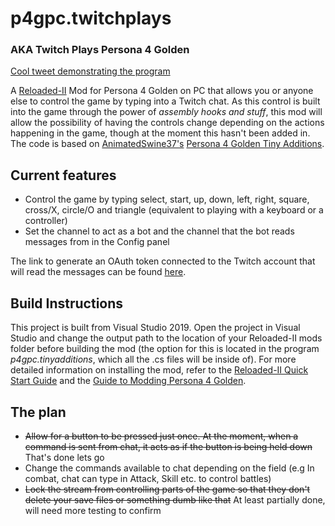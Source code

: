 # p4gpc.twitchplays
### AKA Twitch Plays Persona 4 Golden

[Cool tweet demonstrating the program](https://twitter.com/rirurinuser/status/1443487438375034881)

A [Reloaded-II](https://github.com/Reloaded-Project/Reloaded-II) Mod for Persona 4 Golden on PC that allows you or anyone else to control the game by typing into a Twitch chat. As this control is built into the game through the power of *assembly hooks and stuff*, this mod will allow the possibility of having the controls change depending on the actions happening in the game, though at the moment this hasn't been added in.
The code is based on [AnimatedSwine37's](https://github.com/AnimatedSwine37/) [Persona 4 Golden Tiny Additions](https://github.com/AnimatedSwine37/p4gpc.tinyadditions).

## Current features

- Control the game by typing select, start, up, down, left, right, square, cross/X, circle/O and triangle (equivalent to playing with a keyboard or a controller)
- Set the channel to act as a bot and the channel that the bot reads messages from in the Config panel

The link to generate an OAuth token connected to the Twitch account that will read the messages can be found [here](https://twitchapps.com/tmi/).

## Build Instructions

This project is built from Visual Studio 2019. Open the project in Visual Studio and change the output path to the location of your Reloaded-II mods folder before building the mod (the option for this is located in the program *p4gpc.tinyadditions*, which all the .cs files will be inside of). For more detailed information on installing the mod, refer to the [Reloaded-II Quick Start Guide](https://github.com/Reloaded-Project/Reloaded-II/blob/master/docs/QuickStart.md) and the [Guide to Modding Persona 4 Golden](https://gamebanana.com/tuts/13379).

## The plan

- ~~Allow for a button to be pressed just once. At the moment, when a command is sent from chat, it acts as if the button is being held down~~ That's done lets go
- Change the commands available to chat depending on the field (e.g In combat, chat can type in Attack, Skill etc. to control battles)
- ~~Lock the stream from controlling parts of the game so that they don't delete your save files or something dumb like that~~ At least partially done, will need more testing to confirm
